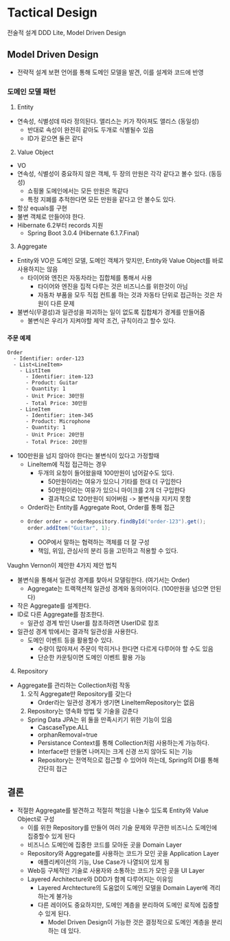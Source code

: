 # Tactical Design
전술적 설계
DDD Lite, Model Driven Design

## Model Driven Design
- 전략적 설계 보편 언어를 통해 도메인 모델을 발견, 이를 설계와 코드에 반영

### 도메인 모델 패턴
1. Entity
  - 연속성, 식별성데 따라 정의된다. 앨리스는 키가 작아져도 앨리스 (동일성)
    - 반대로 속성이 완전히 같아도 두개로 식별될수 있음
    - ID가 같으면 둘은 같다 

2. Value Object
  - VO
  - 연속성, 식별성이 중요하지 않은 객체, 두 장의 만원은 각각 같다고 볼수 있다. (동등성)
    - 쇼핑몰 도메인에서는 모든 만원은 똑같다
    - 특정 지폐를 추적한다면 모든 만원을 같다고 안 볼수도 있다.
  - 항상 equals를 구현
  - 불변 객체로 만들어야 한다.
  - Hibernate 6.2부터 records 지원
    - Spring Boot 3.0.4 (Hibernate 6.1.7.Final)

3. Aggregate
  - Entity와 VO은 도메인 모델, 도메인 객체가 맞지만, Entity와 Value Object를 바로 사용하지는 않음
    - 타이어와 엔진은 자동차라는 집합체를 통해서 사용
      - 타이어와 엔진을 집적 다루는 것은 비즈니스를 위한것이 아님
      - 자동차 부품을 모두 직접 컨트롤 하는 것과 자동타 단위로 접근하는 것은 차원이 다른 문제
  - 불변식(무결성)과 일관성을 파괴하는 일이 없도록 집합체가 경계를 만들어줌
    - 불변식은 우리가 지켜야할 제약 조건, 규칙이라고 할수 있다.
#### 주문 예제
```text
Order
  - Identifier: order-123
  - List<LineItem>
    - ListItem
      - Identifier: item-123
      - Product: Guitar
      - Quantity: 1
      - Unit Price: 30만원
      - Total Price: 30만원
    - LineItem
      - Identifier: item-345
      - Product: Microphone
      - Quantity: 1
      - Unit Price: 20만원
      - Total Price: 20만원
```
- 100만원을 넘지 않아야 한다는 불변식이 있다고 가정할때
  - LineItem에 직접 접근하는 경우
    - 두개의 요청이 들어왔을때 100만원이 넘어갈수도 있다.
      - 50만원이라는 여유가 있으니 기타를 한대 더 구입한다
      - 50만원이라는 여유가 있으니 마이크를 2개 더 구입한다
      - 결과적으로 120만원이 되어버림 -> 불변식을 지키지 못함
  - Order라는 Entity를 Aggregate Root, Order를 통해 접근
  - ```java
    Order order = orderRepository.findById("order-123").get();
    order.addItem("Guitar", 1);
    ```
    - OOP에서 말하는 협력하는 객체를 더 잘 구성
    - 책임, 위임, 관심사의 분리 등을 고민하고 적용할 수 있다.

Vaughn Vernon이 제안한 4가지 제안 법칙
- 불변식을 통해서 일관성 경계를 찾아서 모델링한다. (여기서는 Order)
  - Aggregate는 트랙잭션적 일관성 경계와 동의어이다. (100만원을 넘으면 안된다)
- 작은 Aggregate를 설계한다.
- ID로 다른 Aggregate를 참조한다.
  - 일관성 경계 밖인 User를 참조하려면 UserID로 참조
- 일관성 경계 밖에서는 결과적 일관성을 사용한다.
  - 도메인 이벤트 등을 활용할수 있다.
    - 수량이 많아져서 주문이 막히거나 한다면 다르게 다루어야 할 수도 있음
    - 단순한 카운팅이면 도메인 이벤트 활용 가능

4. Repository
- Aggregate를 관리하는 Collection처럼 작동
  1. 오직 Aggregate만 Repository를 갖는다
      - Order라는 일관성 경계가 생기면 LineItemRepository는 없음
  2. Repository는 영속화 방법 및 기술을 감춘다
  - Spring Data JPA는 위 둘을 만족시키기 위한 기능이 있음
    - CascaseType.ALL
    - orphanRemoval=true
    - Persistance Context를 통해 Collection처럼 사용하는게 가능하다.
    - Interface만 만들면 나머지는 크게 신경 쓰지 않아도 되는 기능
    - Repository는 전역적으로 접근할 수 있어야 하는데, Spring의 DI를 통해 간단히 접근

## 결론
- 적절한 Aggregate를 발견하고 적절히 책임을 나눌수 있도록 Entity와 Value Object로 구성
  - 이를 위한 Repository를 만들어 여러 기술 문제와 무관한 비즈니스 도메인에 집중할수 있게 된다
  - 비즈니스 도메인에 집중한 코드를 모아둔 곳을 Domain Layer
  - Repository와 Aggregate를 사용하는 코드가 모인 곳을 Application Layer
    - 애플리케이션의 기능, Use Case가 나열되어 있게 됨
  - Web등 구체적인 기술로 사용자와 소통하는 코드가 모인 곳을 UI Layer
  - Layered Architecture와 DDD가 함께 다루어지는 이유임
    - Layered Archtecture의 도움없이 도메인 모델을 Domain Layer에 격리하는게 불가능
    - 다른 레이어도 중요하지만, 도메인 계층을 분리하여 도메인 로직에 집중할수 있게 된다. 
      - Model Driven Design이 가능한 것은 결정적으로 도메인 계층을 분리하는 데 있다.